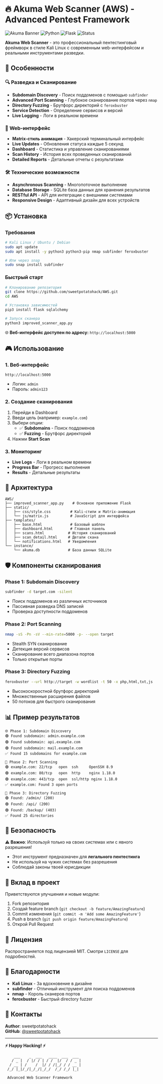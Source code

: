# 🔥 Akuma Web Scanner (AWS) - Advanced Pentest Framework

![Akuma Banner](https://img.shields.io/badge/Akuma-Web%20Scanner-red?style=for-the-badge&logo=hackthebox&logoColor=white)
![Python](https://img.shields.io/badge/Python-3.8+-blue?style=for-the-badge&logo=python)
![Flask](https://img.shields.io/badge/Flask-Web%20Framework-green?style=for-the-badge&logo=flask)
![Status](https://img.shields.io/badge/Status-Production%20Ready-success?style=for-the-badge)

**Akuma Web Scanner** - это профессиональный пентестинговый фреймворк в стиле Kali Linux с современным web-интерфейсом и реальными инструментами разведки.

## 🚀 Особенности

### 🔍 **Разведка и Сканирование**
- **Subdomain Discovery** - Поиск поддоменов с помощью `subfinder`
- **Advanced Port Scanning** - Глубокое сканирование портов через `nmap`
- **Directory Fuzzing** - Брутфорс директорий с `feroxbuster`
- **Service Detection** - Определение сервисов и версий
- **Live Logging** - Логи в реальном времени

### 🎯 **Web-интерфейс**
- **Matrix-стиль анимация** - Хакерский терминальный интерфейс
- **Live Updates** - Обновления статуса каждые 5 секунд
- **Dashboard** - Статистика и управление сканированиями
- **Scan History** - История всех проведенных сканирований
- **Detailed Reports** - Детальные отчеты с результатами

### 🛠️ **Технические возможности**
- **Asynchronous Scanning** - Многопоточное выполнение
- **Database Storage** - SQLite база данных для хранения результатов
- **RESTful API** - API для интеграции с внешними системами
- **Responsive Design** - Адаптивный дизайн для всех устройств

## 📦 Установка

### Требования
```bash
# Kali Linux / Ubuntu / Debian
sudo apt update
sudo apt install -y python3 python3-pip nmap subfinder feroxbuster

# Или через snap
sudo snap install subfinder
```

### Быстрый старт
```bash
# Клонирование репозитория
git clone https://github.com/sweetpotatohack/AWS.git
cd AWS

# Установка зависимостей
pip3 install flask sqlalchemy

# Запуск сканера
python3 improved_scanner_app.py
```

🌐 **Веб-интерфейс доступен по адресу:** `http://localhost:5000`

## 🎮 Использование

### 1. **Веб-интерфейс**
```
http://localhost:5000
```
- Логин: `admin`
- Пароль: `admin123`

### 2. **Создание сканирования**
1. Перейди в Dashboard
2. Введи цель (например: `example.com`)
3. Выбери опции:
   - ✅ **Subdomains** - Поиск поддоменов
   - ✅ **Fuzzing** - Брутфорс директорий
4. Нажми **Start Scan**

### 3. **Мониторинг**
- **Live Logs** - Логи в реальном времени
- **Progress Bar** - Прогресс выполнения
- **Results** - Детальные результаты

## 🔧 Архитектура

```
AWS/
├── improved_scanner_app.py    # Основное приложение Flask
├── static/
│   ├── css/style.css         # Kali-стили и Matrix-анимация
│   └── js/matrix.js          # JavaScript для интерфейса
├── templates/
│   ├── base.html             # Базовый шаблон
│   ├── dashboard.html        # Главная панель
│   ├── scans.html           # История сканирований
│   ├── scan_detail.html     # Детали скана
│   └── notifications.html   # Уведомления
└── instance/
    └── akuma.db             # База данных SQLite
```

## 🛡️ Компоненты сканирования

### **Phase 1: Subdomain Discovery**
```bash
subfinder -d target.com -silent
```
- Поиск поддоменов из различных источников
- Пассивная разведка DNS записей
- Проверка доступности поддоменов

### **Phase 2: Port Scanning**
```bash
nmap -sS -Pn -sV --min-rate=5000 -p- --open target
```
- Stealth SYN сканирование
- Детекция версий сервисов
- Сканирование всего диапазона портов
- Только открытые порты

### **Phase 3: Directory Fuzzing**
```bash
feroxbuster --url http://target -w wordlist -t 50 -x php,html,txt,js
```
- Высокоскоростной брутфорс директорий
- Множественные расширения файлов
- 50 потоков для быстрого сканирования

## 📊 Пример результатов

```
🌐 Phase 1: Subdomain Discovery
🟢 Found subdomain: admin.example.com
🟢 Found subdomain: api.example.com  
🟢 Found subdomain: mail.example.com
✅ Found 15 subdomains for example.com

🔌 Phase 2: Port Scanning
🟢 example.com: 22/tcp   open  ssh     OpenSSH 8.9
🟢 example.com: 80/tcp   open  http    nginx 1.18.0
🟢 example.com: 443/tcp  open  ssl/http nginx 1.18.0
✅ example.com: Found 3 open ports

📁 Phase 3: Directory Fuzzing  
🟢 Found: /admin/ (200)
🟢 Found: /api/ (200)
🟢 Found: /backup/ (403)
✅ Found 25 directories
```

## 🔐 Безопасность

⚠️ **Важно**: Используй только на своих системах или с явного разрешения!

- Этот инструмент предназначен для **легального пентестинга**
- Не используй на чужих системах без разрешения
- Соблюдай законы твоей юрисдикции

## 🤝 Вклад в проект

Приветствуются улучшения и новые модули:

1. Fork репозитория
2. Создай feature branch (`git checkout -b feature/AmazingFeature`)
3. Commit изменения (`git commit -m 'Add some AmazingFeature'`)
4. Push в branch (`git push origin feature/AmazingFeature`)
5. Открой Pull Request

## 📜 Лицензия

Распространяется под лицензией MIT. Смотри `LICENSE` для подробностей.

## 🙏 Благодарности

- **Kali Linux** - За вдохновение в дизайне
- **subfinder** - Отличный инструмент для поиска поддоменов  
- **nmap** - Король сканеров портов
- **feroxbuster** - Быстрый directory fuzzer

## 📧 Контакты

**Author**: sweetpotatohack  
**GitHub**: [@sweetpotatohack](https://github.com/sweetpotatohack)

---

**⚡ Happy Hacking! ⚡**

```
    ___    _  ___   ____  ___  ___    
   / _ |  / |/ / | / /  |/  / / _ |   
  / __ | /    /  |/ / /|_/ / / __ |   
 /_/ |_|/_/|_/_/|_/_/  /_/ /_/ |_|   
                                     
 Advanced Web Scanner Framework      
```
